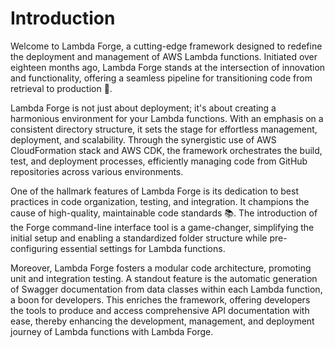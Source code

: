 # Introduction

Welcome to Lambda Forge, a cutting-edge framework designed to redefine the deployment and management of AWS Lambda functions. Initiated over eighteen months ago, Lambda Forge stands at the intersection of innovation and functionality, offering a seamless pipeline for transitioning code from retrieval to production 🚀.

Lambda Forge is not just about deployment; it's about creating a harmonious environment for your Lambda functions. With an emphasis on a consistent directory structure, it sets the stage for effortless management, deployment, and scalability. Through the synergistic use of AWS CloudFormation stack and AWS CDK, the framework orchestrates the build, test, and deployment processes, efficiently managing code from GitHub repositories across various environments.

One of the hallmark features of Lambda Forge is its dedication to best practices in code organization, testing, and integration. It champions the cause of high-quality, maintainable code standards 📚. The introduction of the Forge command-line interface tool is a game-changer, simplifying the initial setup and enabling a standardized folder structure while pre-configuring essential settings for Lambda functions.

Moreover, Lambda Forge fosters a modular code architecture, promoting unit and integration testing. A standout feature is the automatic generation of Swagger documentation from data classes within each Lambda function, a boon for developers. This enriches the framework, offering developers the tools to produce and access comprehensive API documentation with ease, thereby enhancing the development, management, and deployment journey of Lambda functions with Lambda Forge.
